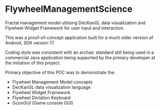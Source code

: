 # FlywheelManagementScience
Fractal management model utilising DecKanGL data visualization and Flywheel Widget Framework for user input and interaction.

This was a proof-of-concept application built for a much older version of Android, SDK version 17.

Coding style was consistent with an archaic standard still being used in a commercial Java application being supported
by the primary developer at the initiation of this project.

Primary objective of this POC was to demonstrate the:
* Flywheel Management Model concepts
* DecKanGL data visualization language
* Flywheel Widget Framework
* Flywheel Dictation Keyboard
* GconGUI (Game console GUI)
